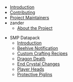 * [<i class="fas fa-info-circle"></i> Introduction](README.md)
* [<i class="fab fa-github"></i> Contributing](contributing.md)
* [<i class="fas fa-hard-hat"></i> Project Maintainers](projectmaintainers.md)
* <i class="fas fa-caret-down"></i> zander
  * [<i class="fas fa-info-circle"></i> About the Project](zander/about.md)

<!-- * <i class="fas fa-caret-down"></i> zander -->
<!--   * <i class="fas fa-caret-down"></i> zander-web -->
<!-- * <i class="fas fa-caret-down"></i> ArrowPrayer -->
<!-- * <i class="fas fa-caret-down"></i> Verse Of The Day -->

* <i class="fas fa-caret-down"></i> SMP Datapack
  * [<i class="fas fa-info-circle"></i> Introduction](./smpdatapack/introduction.md)
  * [Beehive Notification](./smpdatapack/beehivenotification.md)
  * [Custom Crafting Recipes](./smpdatapack/customcraftingrecipes.md)
  * [Dragon Death](./smpdatapack/dragondeath.md)
  * [End Crystal Changes](./smpdatapack/endcrystalchanges.md)
  * [Player Heads](./smpdatapack/playerheads.md)
  * [Protective Piglins](./smpdatapack/protectivepiglins.md)
